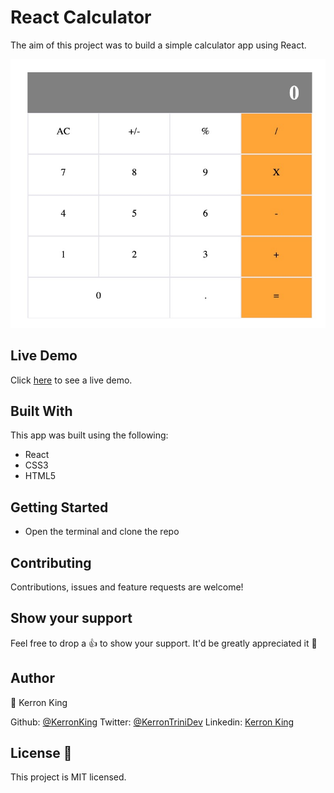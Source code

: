 # React Calculator

The aim of this project was to build a simple calculator app using React.

<p align="center">
  <img src="public/screencap.jpg">
</p>

## Live Demo

Click [here](https://kerron-king-calculator.herokuapp.com/) to see a live demo.

## Built With

This app was built using the following:
- React
- CSS3
- HTML5

## Getting Started

* Open the terminal and clone the repo

## Contributing

Contributions, issues and feature requests are welcome!

## Show your support

Feel free to drop a :+1: to show your support. It'd be greatly appreciated it :pray:

## Author

:bust_in_silhouette: Kerron King

Github: [@KerronKing](https://github.com/KerronKing)
Twitter: [@KerronTriniDev](https://twitter.com/kerrontrinidev)
Linkedin: [Kerron King](linkedin.com/in/kerron-king-53912516a)

## License :memo:

This project is MIT licensed.
